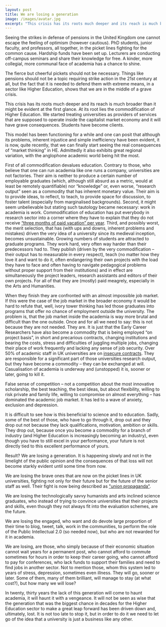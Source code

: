 ```yaml
---
layout: post
title: We are losing a generation 
image: /images/avatar.jpg
excerpt: "This crisis has its roots much deeper and its reach is much broader than it might be evident at the first glance. At its root lies the commodification of Higher Education. We started treating universities as providers of services that are supposed to operate inside the capitalist market economy and it will have grave consequences."
---
```


Seeing the strikes in defense of pensions in the United Kingdom one cannot escape the feeling of optimism (however cautious). PhD students, junior faculty, and professors, all together, in the picket lines fighting for the common cause. Hardship funds have been set up. Lecturers are conducting off-campus seminars and share their knowledge for free. A kinder, more collegial, more communal face of academia has a chance to shine.

The fierce but cheerful pickets should not be necessary. Things like pensions should not be a topic requiring strike action in the 21st century at all, but the fact that it is needed to defend them with extreme means, in a sector like Higher Education, shows that we are in the middle of a grave crisis.

This crisis has its roots much deeper and its reach is much broader than it might be evident at the first glance. At its root lies the commodification of Higher Education. We started treating universities as providers of services that are supposed to operate inside the capitalist market economy and it will have grave consequences. Students have become clients.

This model has been functioning for a while and one can posit that although its problems, inherent injustice and simple inefficiency have been evident, it is now, quite recently, that we can finally start seeing the real consequences of “market thinking” in HE. Admittedly it also exhibits great regional variation, with the anglophone academic world being hit the most.

First of all commodification devalues education. Contrary to those, who believe that one can run academia like one runs a company, universities are not factories. Their aim is neither to produce a certain number of employable graduates (which, although still absurd as a metric, would at least be remotely quantifiable) nor “knowledge” or, even worse, “research output” seen as a commodity that has inherent monetary value. Their aim is to provide ideas, to reflect, to teach, to provide space for discussion, to foster talent (especially from marginalised backgrounds). Second, it might seem unbelievable but stating such tautology became necessary: work in academia is work. Commodification of education has put everybody in research sector into a corner where they have to explain that they do not receive [“three months of paid vacation” per year](https://www.theguardian.com/science/occams-corner/2017/jul/17/dear-lord-adonis-the-summer-is-for-working). Third, and possibly worst, the merit selection, that has (with ups and downs, inherent problems and mistakes) driven the very idea of a university since its medieval inception, becomes unsustainable. Growing numbers of students are attracted to graduate programs. They work hard, very often way harder than their predecessors had to. They publish (driven by the very commodification – their output has to measurable in every respect), teach (no matter how they love it and want to do it, often endangering their own projects with the load they have to face and often having to navigate pedagogical problems without proper support from their institutions) and in effect are simultaneously the project leaders, research assistants and editors of their own projects. For all of that they are (mostly) paid meagrely, especially in the Arts and Humanities.

When they finish they are confronted with an almost impossible job market. If this were the case of the job market in the broader economy it would be hard to refute that, well, ivory tower thinking has led those graduates into programs that offer no chance of employment outside the university. The problem is, that the job market inside the academia is way more brutal and difficult than the one outside. Once and for all we need to say: this is not because they are not needed. They are. It is just that the Early Career Researchers have also become a commodity that is being employed “on project basis”, in short and precarious contracts, changing institutions and bearing the costs, stress and difficulties of juggling multiple jobs, changing their place of work frequently and lacking any sense of job security. Over 50% of academic staff in UK universities are on [insecure contracts](https://www.ucu.org.uk/media/7995/Precarious-work-in-higher-education-a-snapshot-of-insecure-contracts-and-institutional-attitudes-Apr-16/pdf/ucu_precariouscontract_hereport_apr16.pdf). They are responsible for a significant part of those universities research output, but they have become a commodity – they can be exchanged at will. Casualisation of academia is underway and (unstopped) it is, sooner or later, going to kill it.

False sense of competition – not a competition about the most innovative scholarship, the best teaching, the best ideas, but about flexibility, willing to risk private and family life, willing to compromise on almost everything – has dominated the academic job market. It has led to a wave of anxiety, exclusion and depression.

It is difficult to see how is this beneficial to science and to education. Sadly, some of the best of those, who have to go through it, drop out and they drop out not because they lack qualifications, motivation, ambition or skills. They drop out, because once you become a commodity for a branch of industry (and Higher Education is increasingly becoming an industry), even though you have to still excel in your performance, your future is not directly tied to this excellent performance of yours.

Result? We are losing a generation. It is happening slowly and not in the limelight of the public opinion and the consequences of that loss will not become starkly evident until some time from now.

We are losing the brave ones that are now on the picket lines in UK universities, fighting not only for their future but for the future of the senior staff as well. Their fight is now being described as ["union propaganda"](https://www.timeshighereducation.com/blog/uss-strike-academics-are-wrong-walk-out).

We are losing the technologically savvy humanists and arts inclined science graduates, who instead of trying to convince universities that their projects and skills, even though they not always fit into the evaluation schemes, are the future.

We are losing the engaged, who want and do devote large proportion of their time to blog, tweet, talk, work in the communities, to perform the role of the Public Intellectual 2.0 (so needed now), but who are not rewarded for it in academia.

We are losing, are those, who simply because of their economic situation cannot wait years for a permanent post, who cannot afford to commute sometimes for hours in order to keep their career going, who cannot afford to pay for conferences, who lack funds to support their families and need to find jobs in another sector. Not to mention those, whom this system led to years of stress, depression, sometimes even illness. They will go, sooner or later. Some of them, many of them brilliant, will manage to stay (at what cost?), but how many we will lose?

In twenty, thirty years the lack of this generation will come to haunt academia, it will haunt it with a vengeance. It will not be seen as wise that the generation that was the biggest chance in decades for the Higher Education sector to make a great leap forward has been driven down and, ultimately, lost. It is not too late to stop it, but in order to do it we need to let go of the idea that a university is just a business like any other.
